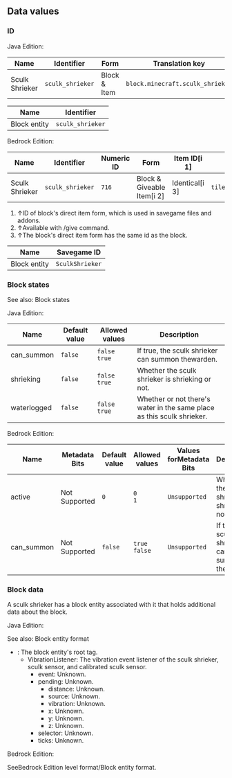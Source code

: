 ## Data values
### ID
Java Edition:

| Name           | Identifier       | Form         | Translation key                  |
|----------------|------------------|--------------|----------------------------------|
| Sculk Shrieker | `sculk_shrieker` | Block & Item | `block.minecraft.sculk_shrieker` |

| Name         | Identifier       |
|--------------|------------------|
| Block entity | `sculk_shrieker` |

Bedrock Edition:

| Name           | Identifier       | Numeric ID | Form                       | Item ID[i 1]   | Translation key            |
|----------------|------------------|------------|----------------------------|----------------|----------------------------|
| Sculk Shrieker | `sculk_shrieker` | `716`      | Block & Giveable Item[i 2] | Identical[i 3] | `tile.sculk_shrieker.name` |

1. ↑ID of block's direct item form, which is used in savegame files and addons.
2. ↑Available with /give command.
3. ↑The block's direct item form has the same id as the block.

| Name         | Savegame ID     |
|--------------|-----------------|
| Block entity | `SculkShrieker` |

### Block states
See also: Block states

Java Edition:

| Name        | Default value | Allowed values     | Description                                                            |
|-------------|---------------|--------------------|------------------------------------------------------------------------|
| can_summon  | `false`       | `false`<br/>`true` | If true, the sculk shrieker can summon thewarden.                      |
| shrieking   | `false`       | `false`<br/>`true` | Whether the sculk shrieker is shrieking or not.                        |
| waterlogged | `false`       | `false`<br/>`true` | Whether or not there's water in the same place as this sculk shrieker. |

Bedrock Edition:

| Name       | Metadata Bits | Default value | Allowed values     | Values forMetadata Bits | Description                                       |
|------------|---------------|---------------|--------------------|-------------------------|---------------------------------------------------|
| active     | Not Supported | `0`           | `0`<br/>`1`        | `Unsupported`           | Whether the sculk shrieker is shrieking or not.   |
| can_summon | Not Supported | `false`       | `true`<br/>`false` | `Unsupported`           | If true, the sculk shrieker can summon thewarden. |



### Block data
A sculk shrieker has a block entity associated with it that holds additional data about the block.

Java Edition:

See also: Block entity format

- : The block entity's root tag.
	- VibrationListener: The vibration event listener of the sculk shrieker, sculk sensor, and calibrated sculk sensor.
		- event: Unknown.
		- pending: Unknown.
			- distance: Unknown.
			- source: Unknown.
			- vibration: Unknown.
			- x: Unknown.
			- y: Unknown.
			- z: Unknown.
		- selector: Unknown.
		- ticks: Unknown.

Bedrock Edition:

SeeBedrock Edition level format/Block entity format.

